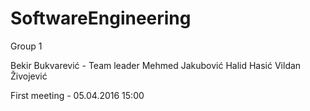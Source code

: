 # SoftwareEngineering

Group 1

Bekir Bukvarević - Team leader
Mehmed Jakubović
Halid Hasić
Vildan Živojević 

First meeting - 05.04.2016 15:00 
